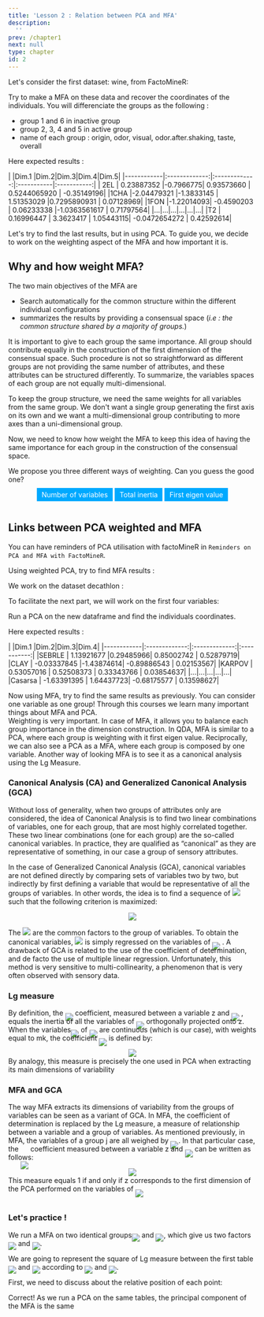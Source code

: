 ```yaml
---
title: 'Lesson 2 : Relation between PCA and MFA'
description:
  ''
prev: /chapter1
next: null
type: chapter
id: 2
---
```


<exercise id="1" title="Data and objectives" type="slides">
<slides source="chapter2_01_data">
</slides>
</exercise>

<exercise id="2" title="Let's apply MFA">
Let's consider the first dataset: wine, from FactoMineR: 
<codeblock id="01_02">
</codeblock>

Try to make a MFA on these data and recover the coordinates of the individuals.
You will differenciate the groups as the following : 
* group 1 and 6 in inactive group 
* group 2, 3, 4 and 5 in active group
* name of each group : origin, odor, visual, odor.after.shaking, taste, overall

<codeblock id="02_02">
Here expected results : 

|         |Dim.1 |Dim.2|Dim.3|Dim.4|Dim.5|
|------------|:-------------:|:-------------:|:-----------|:-----------:|
| 2EL  | 0.23887352 |-0.7966775|  0.93573660  | 0.5244065920 | -0.35149196|
|1CHA |-2.04479321 |-1.3833145 | 1.51353029  |0.7295890931 | 0.07128969|
|1FON |-1.22014093| -0.4590203 | 0.06233338 |-1.0363561617 | 0.71797564|
|...|...|...|...|...|...|
|T2  |  0.16996447 | 3.3623417 | 1.05443115| -0.0472654272 | 0.42592614|

</codeblock>
</exercise>

<exercise id="3" title="How can I find MFA results with a PCA? ">

Let's try to find the last results, but in using PCA. To guide you, we decide to work on the weighting aspect of the MFA and how important it is. 

## Why and how weight MFA?
The two main objectives of the MFA are 
* Search automatically for the common structure within the different individual configurations
* summarizes the results by providing a consensual space (_i.e : the common structure shared by a majority of groups._)

It is important to give to each group the same importance. All group should contribute equally in the construction of the first dimension of the consensual space. Such procedure is not so straightforward as different groups are not providing the same number of attributes, and these attributes can be structured differently. To summarize, the variables spaces of each group are not equally multi-dimensional.

To keep the group structure, we need the same weights for all variables from the same group. We don't want a single group generating the first axis on its own and we want a multi-dimensional group contributing to more axes than a uni-dimensional group.

Now, we need to know how weight the MFA to keep this idea of having the same importance for each group in the construction of the consensual space. 

We propose you three different ways of weighting. Can you guess the good one? 

<style>
/* Style the button that is used to open and close the collapsible content */
#hidden {
  display: none;
  height: auto;
  border: solid #00A9FF;
  text-align:left;
  padding:1em;
}
:checked + #hidden {
  display: block;
}
label { 
      background : #00A9FF;
      padding : 5px 10px 5px 10px;
      color:white;
}

</style>

<HTML>
<center>
<input type="checkbox" id="my_checkbox1" style="display:none;">
<div id="hidden"  style="border: solid red;">You chose to weight the different groups of the MFA by it number of variables. Sorry, but it is not the good answer!
Let's imagine this case : <br>
  - The dataset is composed by two groups. <br>
  - The first group contains 8 variables non-collinear.<br>
  - The second group contains 4 variables, but last 7 variables are proportionnal to the fisrt one.<br>
Here, the second group will be uni-dimensionnal, while the first one can be multi-dimensionnal. The number of variables is not taking into acocunt in the variables space construction of each group. Hence, it can't balance the importance of the first dimension construction.
</div>
<label for="my_checkbox1">Number of variables</label>
<input type="checkbox" id="my_checkbox2" style="display:none;">
<div id="hidden" style="border: solid red;">
You chose to weight the different groups of the MFA by the total inertia of the group. Sorry, but it is not the good answer!<br>
Here, we will have what we want considering only the first dimension construction: All groups will contribute with the same weight. But in the case where two groups are multi-dimensionnal, they will be as important as an uni-dimensionnal group in the contruction of multi-dimensionnal groups. Which is not what we want. </div>
<label for="my_checkbox2">Total inertia</label>
<input type="checkbox" id="my_checkbox3" style="display:none;">
<div id="hidden" style="border: solid green;">
Correct! <br>
By balancing each group by it first eigen value, the variance of the principal dimension of each group is equal to 1, which means that no group can construct the first dimension alone. In scaling by the first eigen value, we also allow a multi-dimensional group to contribute to more dimensions than an uni-dimensional group
</div>
<label for="my_checkbox3">First eigen value</label>
</center>
</br>
</HTML>

## Links between PCA weighted and MFA
You can have reminders of PCA utilisation with factoMineR in `Reminders on PCA and MFA with FactoMineR`. 

Using weighted PCA, try to find MFA results :
<codeblock id="03_02"></codeblock>

</exercise>

<exercise id="4" title="Let’s apply PCA">

We work on the dataset decathlon :

<codeblock id="04_02"></codeblock>

To facilitate the next part, we will work on the first four variables:

<codeblock id="05_02"></codeblock>

Run a PCA on the new dataframe and find the individuals coordinates.

<codeblock id="06_02">

Here expected results : 

|         |Dim.1 |Dim.2|Dim.3|Dim.4|
|------------|:-------------:|:-------------:|:-----------:|
|SEBRLE      | 1.13921677 |0.29485966|  0.85002742 | 0.52879719|
|CLAY       | -0.03337845 |-1.43874614| -0.89886543 | 0.02153567|
|KARPOV    |   0.53057016 | 0.52508373 | 0.33343766 | 0.03854637|
|...|...|...|...|...|
|Casarsa   |  -1.63391395 | 1.64437723| -0.68175577 | 0.13598627|

</codeblock>
</exercise>

<exercise id="5" title="How can I find PCA results with an MFA? ">
Now using MFA, try to find the same results as previously.
<codeblock id="07_02"> You can consider one variable as one group!</codeblock>
</exercise>

<exercise id="6" title="Summary: What did you learn?">
Through this courses we learn many important things about MFA and PCA. <br>
Weighting is very important. In case of MFA, it allows you to balance each group importance in the dimension construction. In QDA, MFA is similar to a PCA, where each group is weighting with it first eigen value. Reciprocally, we can also see a PCA as a MFA, where each group is composed by one variable. 

</exercise>

<exercise id="7" title="To go further: An other approach with MFA and Lg measure ">
Another way of looking MFA is to see it as a canonical analysis using the Lg Measure. 

### Canonical Analysis (CA) and Generalized Canonical Analysis (GCA)

Without loss of generality, when two groups of attributes only are considered, the idea of Canonical Analysis is to find two linear combinations of variables, one for each group, that are most highly correlated together. These two linear combinations (one for each group) are the so-called canonical variables. In practice, they are qualified as “canonical” as they are representative of something, in our case a group of sensory attributes.

In the case of Generalized Canonical Analysis (GCA), canonical variables are not defined directly by comparing sets of variables two by two, but indirectly by first defining a variable that would be representative of all the groups of variables. In other words, the idea is to find a sequence of 
<img src="https://render.githubusercontent.com/render/math?math=\large z_{s}"> such that the following criterion is maximized:<br><center>
<img src="https://render.githubusercontent.com/render/math?math=\Large \sum_{j} R^{2}(z_{s}, X_{j})"></center>

The <img src="https://render.githubusercontent.com/render/math?math=\large z_{s}"> are the common factors to the group of variables. To obtain the
canonical variables, <img src="https://render.githubusercontent.com/render/math?math=\large z"> is simply regressed on the variables of <img style="margin-bottom: -0.7rem" src="https://render.githubusercontent.com/render/math?math=\large X_{j}"> . A drawback of
GCA is related to the use of the coefficient of determination, and de facto the
use of multiple linear regression. Unfortunately, this method is very sensitive
to multi-collinearity, a phenomenon that is very often observed with sensory
data.

### Lg measure
By definition, the <img style="margin-bottom: -0.7rem" src="https://render.githubusercontent.com/render/math?math=\large L_{g}(z,X_{j})"> coefficient, measured between a variable z and <img style="margin-bottom: -0.7rem" src="https://render.githubusercontent.com/render/math?math=\large X_{j}"> , equals the inertia of all the variables of <img style="margin-bottom: -0.7rem" src="https://render.githubusercontent.com/render/math?math=\large X_{j}"> orthogonally projected onto z. When the variables<img style="margin-bottom: -0.7rem" src="https://render.githubusercontent.com/render/math?math=\large \nu_{k}"> of <img style="margin-bottom: -0.7rem" src="https://render.githubusercontent.com/render/math?math=\large X_{j}"> are continuous (which is our case), with weights equal to mk, the coefficient  <img style="margin-bottom: -0.7rem" src="https://render.githubusercontent.com/render/math?math=\large L_{g}(z,X_{j})"> is defined by: <br><center>
<img src="https://render.githubusercontent.com/render/math?math=\Large L_{g}(z, X_{j})=\sum_{k} m_{k}r^{2}(z,\nu_{k})"></center>
By analogy, this measure is precisely the one used in PCA when extracting its main dimensions of variability

### MFA and GCA
The way MFA extracts its dimensions of variability from the groups of variables can be seen as a variant of GCA. In MFA, the coefficient of determination is replaced by the Lg measure, a measure of relationship between a variable and a group of variables.
As mentioned previously, in
MFA, the variables of a group j are all weighed by <img style="margin-bottom: -0.7rem" src="https://render.githubusercontent.com/render/math?math=\large X_{j}">. In that particular case, the <img style="margin-bottom: -2.25rem" src="https://render.githubusercontent.com/render/math?math=\large \dfrac{1}{\lambda_{1}^{j}}"> coefficient measured between a variable z and <img style="margin-bottom: -0.7rem" src="https://render.githubusercontent.com/render/math?math=\large X_{j}"> can be
written as follows:<br>
<center><img src="https://render.githubusercontent.com/render/math?math=\Large L_{g}(z, X_{j})=\dfrac{1}{\lambda_{1}^{j}} \sum_{k} r^{2}(z,\nu_{k})"></center>
This measure equals 1 if and only if z corresponds to the first dimension
of the PCA performed on the variables of <img style="margin-bottom: -0.7rem" src="https://render.githubusercontent.com/render/math?math=\large X_{j}">
<br>
<br>

### Let's practice !

We run a MFA on two identical groups<img style="margin-bottom: -0.5rem" src="https://render.githubusercontent.com/render/math?math=\large X_{1}"> and <img style="margin-bottom: -0.5rem" src="https://render.githubusercontent.com/render/math?math=\large X_{2}">, which give us two factors <img style="margin-bottom: -0.5rem" src="https://render.githubusercontent.com/render/math?math=\large F_{1}"> and <img style="margin-bottom: -0.5rem" src="https://render.githubusercontent.com/render/math?math=\large F_{2}">. 

We are going to represent the square of Lg measure between the first table <img style="margin-bottom: -0.5rem" src="https://render.githubusercontent.com/render/math?math=\large X_{1}"> and <img style="margin-bottom: -0.5rem" src="https://render.githubusercontent.com/render/math?math=\large X_{2}"> according to <img style="margin-bottom: -0.5rem" src="https://render.githubusercontent.com/render/math?math=\large F_{1}"> and <img style="margin-bottom: -0.5rem" src="https://render.githubusercontent.com/render/math?math=\large F_{2}">.

First, we need to discuss about the relative position of each point:
<choice>
<opt text="Superposed" correct="true">

Correct!
As we run a PCA on the same tables, the principal component of the MFA is the same 
</opt>

<opt text="On the same x-axis but y-axis different">

</opt>

<opt text="On the same y-axis but x-axis different" >


</opt>

<opt text="Independant position">

</opt>
</choice>

</exercise>

<exercise id="0" title="Reminders on PCA and MFA with FactoMineR" type="slides">
<slides source="chapter2_02">
</slides>
</exercise>